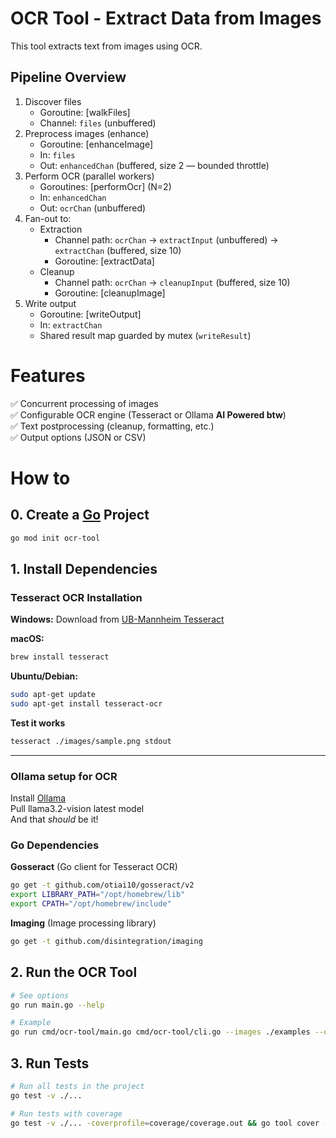 # OCR Tool - Extract Data from Images

This tool extracts text from images using OCR.

## Pipeline Overview

1. Discover files
   - Goroutine: [walkFiles]
   - Channel: `files` (unbuffered)
2. Preprocess images (enhance)
   - Goroutine: [enhanceImage]
   - In: `files`
   - Out: `enhancedChan` (buffered, size 2 — bounded throttle)
3. Perform OCR (parallel workers)
   - Goroutines: [performOcr] (N=2)
   - In: `enhancedChan`
   - Out: `ocrChan` (unbuffered)
4. Fan-out to:
   - Extraction
     - Channel path: `ocrChan` -> `extractInput` (unbuffered) -> `extractChan` (buffered, size 10)
     - Goroutine: [extractData]
   - Cleanup
     - Channel path: `ocrChan` -> `cleanupInput` (buffered, size 10)
     - Goroutine: [cleanupImage]
5. Write output
   - Goroutine: [writeOutput]
   - In: `extractChan`
   - Shared result map guarded by mutex (`writeResult`)

# Features

✅ Concurrent processing of images  
✅ Configurable OCR engine (Tesseract or Ollama **AI Powered btw**)  
✅ Text postprocessing (cleanup, formatting, etc.)  
✅ Output options (JSON or CSV)

# How to

## 0. Create a [Go](https://golang.org/downloads/) Project

```bash
go mod init ocr-tool
```

## 1. Install Dependencies

### Tesseract OCR Installation

**Windows:**
Download from [UB-Mannheim Tesseract](https://github.com/UB-Mannheim/tesseract/wiki)

**macOS:**

```bash
brew install tesseract
```

**Ubuntu/Debian:**

```bash
sudo apt-get update
sudo apt-get install tesseract-ocr
```

**Test it works**

```bash
tesseract ./images/sample.png stdout
```

---

### Ollama setup for OCR

Install [Ollama](https://ollama.com/)  
Pull llama3.2-vision latest model  
And that _should_ be it!

### Go Dependencies

**Gosseract** (Go client for Tesseract OCR)

```bash
go get -t github.com/otiai10/gosseract/v2
export LIBRARY_PATH="/opt/homebrew/lib"
export CPATH="/opt/homebrew/include"
```

**Imaging** (Image processing library)

```bash
go get -t github.com/disintegration/imaging
```

## 2. Run the OCR Tool

```bash
# See options
go run main.go --help

# Example
go run cmd/ocr-tool/main.go cmd/ocr-tool/cli.go --images ./examples --output ./output --engine gosseract
```

## 3. Run Tests

```bash
# Run all tests in the project
go test -v ./...

# Run tests with coverage
go test -v ./... -coverprofile=coverage/coverage.out && go tool cover -html=coverage/coverage.out -o coverage/coverage.html
```
